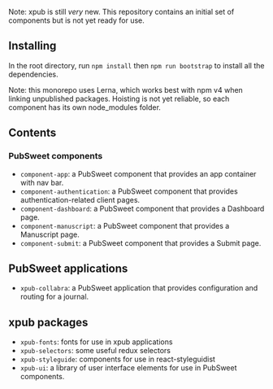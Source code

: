 Note: xpub is still _very_ new. This repository contains an initial set of components but is not yet ready for use.

## Installing

In the root directory, run `npm install` then `npm run bootstrap` to install all the dependencies.

Note: this monorepo uses Lerna, which works best with npm v4 when linking unpublished packages. Hoisting is not yet reliable, so each component has its own node_modules folder.

## Contents

### PubSweet components

* `component-app`: a PubSweet component that provides an app container with nav bar.
* `component-authentication`: a PubSweet component that provides authentication-related client pages.
* `component-dashboard`: a PubSweet component that provides a Dashboard page.
* `component-manuscript`: a PubSweet component that provides a Manuscript page.
* `component-submit`: a PubSweet component that provides a Submit page.

## PubSweet applications

* `xpub-collabra`: a PubSweet application that provides configuration and routing for a journal.

## xpub packages

* `xpub-fonts`: fonts for use in xpub applications
* `xpub-selectors`: some useful redux selectors
* `xpub-styleguide`: components for use in react-styleguidist
* `xpub-ui`: a library of user interface elements for use in PubSweet components.

